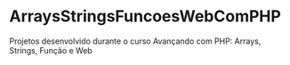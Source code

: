 # ArraysStringsFuncoesWebComPHP
Projetos desenvolvido durante o curso Avançando com PHP: Arrays, Strings, Função e Web
